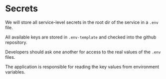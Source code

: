 # Secrets

We will store all service-level secrets in the root dir of the service in a `.env` file.

All available keys are stored in `.env-template` and checked into the github repository.

Developers should ask one another for access to the real values of the `.env` files.

The application is responsible for reading the key values from environment variables.

